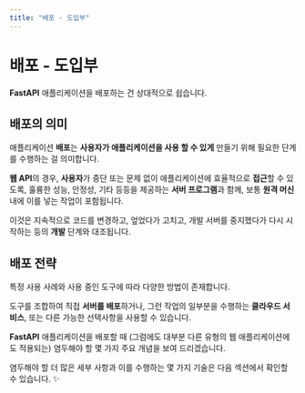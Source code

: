```yaml
---
title: "배포 - 도입부"
---
```


# 배포 - 도입부

**FastAPI** 애플리케이션을 배포하는 건 상대적으로 쉽습니다.

## 배포의 의미

애플리케이션 **배포**는 **사용자가 애플리케이션을 사용 할 수 있게** 만들기 위해 필요한 단계를 수행하는 걸 의미합니다.

**웹 API**의 경우, **사용자**가 중단 또는 문제 없이 애플리케이션에 효율적으로 **접근**할 수 있도록, 훌륭한 성능, 안정성, 기타 등등을 제공하는 **서버 프로그램**과 함께, 보통 **원격 머신** 내에 이를 넣는 작업이 포함됩니다.

이것은 지속적으로 코드를 변경하고, 엎었다가 고치고, 개발 서버를 중지했다가 다시 시작하는 등의 **개발** 단계와 대조됩니다.

## 배포 전략

특정 사용 사례와 사용 중인 도구에 따라 다양한 방법이 존재합니다.

도구를 조합하여 직접 **서버를 배포**하거나, 그런 작업의 일부분을 수행하는 **클라우드 서비스**, 또는 다른 가능한 선택사항을 사용할 수 있습니다.

**FastAPI** 애플리케이션을 배포할 때 (그럼에도 대부분 다른 유형의 웹 애플리케이션에도 적용되는) 염두해야 할 몇 가지 주요 개념을 보여 드리겠습니다.

염두해야 할 더 많은 세부 사항과 이를 수행하는 몇 가지 기술은 다음 섹션에서 확인할 수 있습니다. ✨